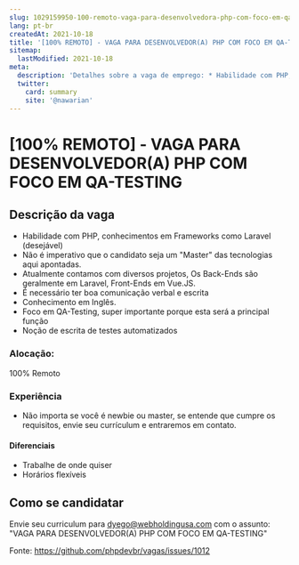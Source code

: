 ```yaml
---
slug: 1029159950-100-remoto-vaga-para-desenvolvedora-php-com-foco-em-qa-testing
lang: pt-br
createdAt: 2021-10-18
title: '[100% REMOTO] - VAGA PARA DESENVOLVEDOR(A) PHP COM FOCO EM QA-TESTING - Vaga de Emprego'
sitemap:
  lastModified: 2021-10-18
meta:
  description: 'Detalhes sobre a vaga de emprego: * Habilidade com PHP, conhecimentos em Frameworks como Laravel (desejável) * Não é imperativo que o candidato seja um "Master" das tecnologias aqui apontadas. * Atualmente contamos com diversos projetos, Os Back-Ends são geralmente em Laravel, Front-Ends em Vue.JS. * É necessário ter boa comunicação verbal e escrita * Conhecimento em Inglês. * Foco em QA-Testing, super importante porque esta será a principal função * Noção de escrita de testes automatizados'
  twitter:
    card: summary
    site: '@nawarian'
---
```


# [100% REMOTO] - VAGA PARA DESENVOLVEDOR(A) PHP COM FOCO EM QA-TESTING

## Descrição da vaga
* Habilidade com PHP, conhecimentos em Frameworks como Laravel (desejável)
* Não é imperativo que o candidato seja um "Master" das tecnologias aqui apontadas.
* Atualmente contamos com diversos projetos, Os Back-Ends são geralmente em Laravel, Front-Ends em Vue.JS.
* É necessário ter boa comunicação verbal e escrita
* Conhecimento em Inglês.
* Foco em QA-Testing, super importante porque esta será a principal função
* Noção de escrita de testes automatizados

### Alocação:
100% Remoto

### Experiência
* Não importa se você é newbie ou master, se entende que cumpre os requisitos, envie seu currículum e entraremos em contato.

#### Diferenciais
* Trabalhe de onde quiser
* Horários flexíveis

## Como se candidatar
Envie seu curriculum para dyego@webholdingusa.com com o assunto: "VAGA PARA DESENVOLVEDOR(A) PHP COM FOCO EM QA-TESTING"


Fonte: https://github.com/phpdevbr/vagas/issues/1012